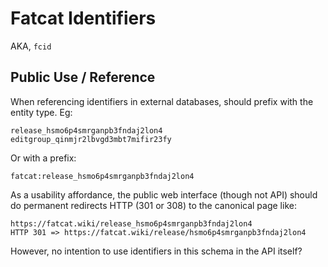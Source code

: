 
Fatcat Identifiers
=======================

AKA, `fcid`

## Public Use / Reference

When referencing identifiers in external databases, should prefix with the
entity type. Eg:

    release_hsmo6p4smrganpb3fndaj2lon4
    editgroup_qinmjr2lbvgd3mbt7mifir23fy

Or with a prefix:

    fatcat:release_hsmo6p4smrganpb3fndaj2lon4

As a usability affordance, the public web interface (though not API) should do
permanent redirects HTTP (301 or 308) to the canonical page like:

    https://fatcat.wiki/release_hsmo6p4smrganpb3fndaj2lon4
    HTTP 301 => https://fatcat.wiki/release/hsmo6p4smrganpb3fndaj2lon4

However, no intention to use identifiers in this schema in the API itself?
